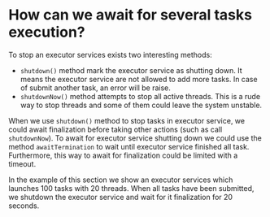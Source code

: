 # How can we await for several tasks execution?

To stop an executor services exists two interesting methods:
* `shutdown()` method mark the executor service as shutting down. It means the executor service are not allowed to add more tasks. In case of submit another task, an error will be raise.
* `shutdownNow()` method attempts to stop all active threads. This is a rude way to stop threads and some of them could leave the system unstable.

When we use `shutdown()` method to stop tasks in executor service, we could await finalization before taking other actions (such as call `shutdownNow`).
To await for executor service shutting down we could use the method `awaitTermination` to wait until executor service finished all task. Furthermore, this way to await for finalization could be limited with a timeout.

In the example of this section we show an executor services which launches 100 tasks with 20 threads. When all tasks have been submitted, we shutdown the executor service and wait for it finalization for 20 seconds.  